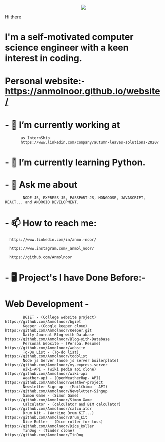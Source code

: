 <p align="center">
  <img src="https://media3.giphy.com/media/kH6CqYiquZawmU1HI6/giphy.gif?cid=ecf05e476ef3a2ba3e3db6069758c530516705d3794bbb18&rid=giphy.gif">
</p>
  
Hi there 
# I'm a self-motivated computer science engineer with a keen interest in coding.

# Personal website:- https://anmolnoor.github.io/website/

# - 🔭 I’m currently working at

           as InternShip
           https://www.linkedin.com/company/autumn-leaves-solutions-2020/ 

# - 🌱 I’m currently learning Python.

# - 💬 Ask me about 
            NODE-JS, EXPRESS-JS, PASSPORT-JS, MONGOOSE, JAVASCRIPT, REACT... and ANDROID DEVELOPMENT.

# - 📫 How to reach me:
      
      https://www.linkedin.com/in/anmol-noor/
      
      https://www.instagram.com/_anmol_noor/
      
      https://github.com/Anmolnoor
      
# - 🖥️ Project's I have Done Before:-

#           Web Development -

            BGIET - (College website project)               https://github.com/Anmolnoor/bgiet
            Keeper -(Google keeper clone)                   https://github.com/Anmolnoor/Keeper.git
            Daily Journal Blog-with-Database-               https://github.com/Anmolnoor/Blog-with-Database
            Personal Website - (Persoal Resume)             https://github.com/Anmolnoor/website
            To-Do List - (To-do list)                       https://github.com/Anmolnoor/todolist
            Node js Server (node js server boilerplate)     https://github.com/Anmolnoor/my-express-server
            Wiki-API - (wiki pedia api clone)               https://github.com/Anmolnoor/wiki-api
            Weather-api - (OpenWeatherMap- API)             https://github.com/Anmolnoor/weather-project
            Newsletter Sign-up - (MailChimp - API)          https://github.com/Anmolnoor/Newsletter-Singup
            Simon Game - (Simon Game)                       https://github.com/Anmolnoor/Simon-Game
            Calculator - (calculator and BIM calculator)    https://github.com/Anmolnoor/calculator
            Drum Kit - (Working Drum KIT...)                https://github.com/Anmolnoor/Drum_Kit
            Dice Roller - (Dice roller for toss)            https://github.com/Anmolnoor/Dice_Roller
            TinDog - (Tinder clone)                         https://github.com/Anmolnoor/TinDog
            
            
            












<!--
**Anmolnoor/Anmolnoor** is a ✨ _special_ ✨ repository because its `README.md` (this file) appears on your GitHub profile.
Bhai Gurdas Institute of Engineering and Technology.

Here are some ideas to get you started:

- 🔭 I’m currently working on ...
- 🌱 I’m currently learning ...
- 👯 I’m looking to collaborate on ...
- 🤔 I’m looking for help with ...
- 💬 Ask me about ...
- 📫 How to reach me: ...
- 😄 Pronouns: ...
- ⚡ Fun fact: ...
-->
